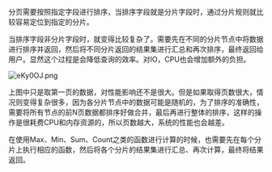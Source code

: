 分页需要按照指定字段进行排序，当排序字段就是分片字段时，通过分片规则就比较容易定位到指定的分片。

当排序字段非分片字段时，就变得比较复杂了。需要先在不同的分片节点中将数据进行排序并返回，然后将不同分片返回的结果集进行汇总和再次排序，最终返回给用户。显然这个过程是会降低查询的效率。对IO，CPU也会增加额外的负担。

![eKy0OJ.png](https://youpaiyun.zongqilive.cn/image/eKy0OJ.png)

上图中只是取第一页的数据，对性能影响还不是很大。但是如果取得页数很大，情况则变得复杂很多，因为各分片节点中的数据可能是随机的，为了排序的准确性，需要将所有节点的前N页数据都排序好做合并，最后再进行整体的排序，这样的操作是很耗费CPU和内存资源的，所以页数越大，系统的性能也会越差。

在使用Max、Min、Sum、Count之类的函数进行计算的时候，也需要先在每个分片上执行相应的函数，然后将各个分片的结果集进行汇总、再次计算，最终将结果返回。







